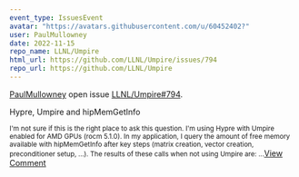 ```yaml
---
event_type: IssuesEvent
avatar: "https://avatars.githubusercontent.com/u/60452402?"
user: PaulMullowney
date: 2022-11-15
repo_name: LLNL/Umpire
html_url: https://github.com/LLNL/Umpire/issues/794
repo_url: https://github.com/LLNL/Umpire
---
```


<a href='https://github.com/PaulMullowney' target='_blank'>PaulMullowney</a> open issue <a href='https://github.com/LLNL/Umpire/issues/794' target='_blank'>LLNL/Umpire#794</a>.

<p>Hypre, Umpire and hipMemGetInfo</p><small>I'm not sure if this is the right place to ask this question. I'm using Hypre with Umpire enabled for AMD GPUs (rocm 5.1.0). In my application, I query the amount of free memory available with hipMemGetInfo after key steps (matrix creation, vector creation, preconditioner setup, ...). The results of these calls when not using Umpire are:...</small><a href='https://github.com/LLNL/Umpire/issues/794' target='_blank'>View Comment</a>
